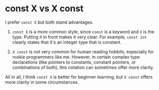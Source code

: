 # const X vs X const

I prefer  ```const X``` but both stand advantages.

1. ```const X``` is a more common style, since ```const``` is a keyword and ```X``` is the type. Putting it in front makes it very clear. For example, ```const int``` clearly states that it's an integer type that is constant.

2. ```X const``` is not very common for human reading hobbits, especially for rookie programmers like me. However, in certain complex type declarations (like pointers to constants, constant pointers, or combinations of both), this notation can sometimes offer more clarity.

All in all, I think ```const X``` is better for beginner learning, but ```X const``` offers more clarity in some circumstances.
